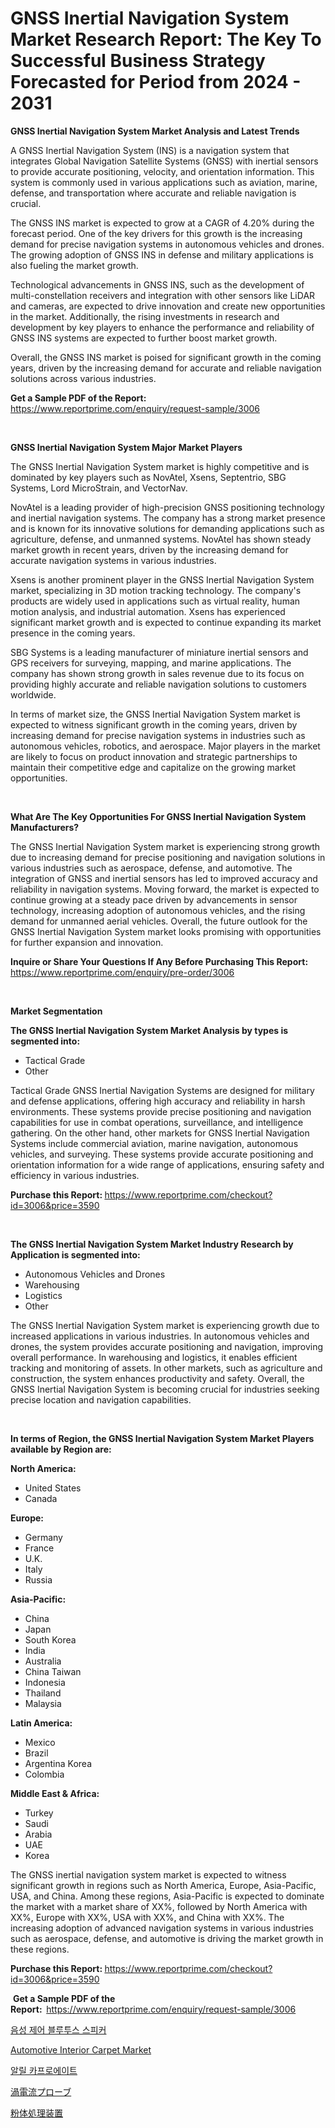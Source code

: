 <p><h1>GNSS Inertial Navigation System Market Research Report: The Key To Successful Business Strategy Forecasted for Period from 2024 - 2031</h1></p><p><strong>GNSS Inertial Navigation System Market Analysis and Latest Trends</strong></p>
<p><p>A GNSS Inertial Navigation System (INS) is a navigation system that integrates Global Navigation Satellite Systems (GNSS) with inertial sensors to provide accurate positioning, velocity, and orientation information. This system is commonly used in various applications such as aviation, marine, defense, and transportation where accurate and reliable navigation is crucial.</p><p>The GNSS INS market is expected to grow at a CAGR of 4.20% during the forecast period. One of the key drivers for this growth is the increasing demand for precise navigation systems in autonomous vehicles and drones. The growing adoption of GNSS INS in defense and military applications is also fueling the market growth.</p><p>Technological advancements in GNSS INS, such as the development of multi-constellation receivers and integration with other sensors like LiDAR and cameras, are expected to drive innovation and create new opportunities in the market. Additionally, the rising investments in research and development by key players to enhance the performance and reliability of GNSS INS systems are expected to further boost market growth.</p><p>Overall, the GNSS INS market is poised for significant growth in the coming years, driven by the increasing demand for accurate and reliable navigation solutions across various industries.</p></p>
<p><strong>Get a Sample PDF of the Report:&nbsp;</strong> <a href="https://www.reportprime.com/enquiry/request-sample/3006">https://www.reportprime.com/enquiry/request-sample/3006</a></p>
<p>&nbsp;</p>
<p><strong>GNSS Inertial Navigation System Major Market Players</strong></p>
<p><p>The GNSS Inertial Navigation System market is highly competitive and is dominated by key players such as NovAtel, Xsens, Septentrio, SBG Systems, Lord MicroStrain, and VectorNav. </p><p>NovAtel is a leading provider of high-precision GNSS positioning technology and inertial navigation systems. The company has a strong market presence and is known for its innovative solutions for demanding applications such as agriculture, defense, and unmanned systems. NovAtel has shown steady market growth in recent years, driven by the increasing demand for accurate navigation systems in various industries.</p><p>Xsens is another prominent player in the GNSS Inertial Navigation System market, specializing in 3D motion tracking technology. The company's products are widely used in applications such as virtual reality, human motion analysis, and industrial automation. Xsens has experienced significant market growth and is expected to continue expanding its market presence in the coming years.</p><p>SBG Systems is a leading manufacturer of miniature inertial sensors and GPS receivers for surveying, mapping, and marine applications. The company has shown strong growth in sales revenue due to its focus on providing highly accurate and reliable navigation solutions to customers worldwide.</p><p>In terms of market size, the GNSS Inertial Navigation System market is expected to witness significant growth in the coming years, driven by increasing demand for precise navigation systems in industries such as autonomous vehicles, robotics, and aerospace. Major players in the market are likely to focus on product innovation and strategic partnerships to maintain their competitive edge and capitalize on the growing market opportunities.</p></p>
<p>&nbsp;</p>
<p><strong>What Are The Key Opportunities For GNSS Inertial Navigation System Manufacturers?</strong></p>
<p><p>The GNSS Inertial Navigation System market is experiencing strong growth due to increasing demand for precise positioning and navigation solutions in various industries such as aerospace, defense, and automotive. The integration of GNSS and inertial sensors has led to improved accuracy and reliability in navigation systems. Moving forward, the market is expected to continue growing at a steady pace driven by advancements in sensor technology, increasing adoption of autonomous vehicles, and the rising demand for unmanned aerial vehicles. Overall, the future outlook for the GNSS Inertial Navigation System market looks promising with opportunities for further expansion and innovation.</p></p>
<p><strong>Inquire or Share Your Questions If Any Before Purchasing This Report:</strong> <a href="https://www.reportprime.com/enquiry/pre-order/3006">https://www.reportprime.com/enquiry/pre-order/3006</a></p>
<p>&nbsp;</p>
<p><strong>Market Segmentation</strong></p>
<p><strong>The GNSS Inertial Navigation System Market Analysis by types is segmented into:</strong></p>
<p><ul><li>Tactical Grade</li><li>Other</li></ul></p>
<p><p>Tactical Grade GNSS Inertial Navigation Systems are designed for military and defense applications, offering high accuracy and reliability in harsh environments. These systems provide precise positioning and navigation capabilities for use in combat operations, surveillance, and intelligence gathering. On the other hand, other markets for GNSS Inertial Navigation Systems include commercial aviation, marine navigation, autonomous vehicles, and surveying. These systems provide accurate positioning and orientation information for a wide range of applications, ensuring safety and efficiency in various industries.</p></p>
<p><strong>Purchase this Report:&nbsp;</strong><a href="https://www.reportprime.com/checkout?id=3006&price=3590">https://www.reportprime.com/checkout?id=3006&price=3590</a></p>
<p>&nbsp;</p>
<p><strong>The GNSS Inertial Navigation System Market Industry Research by Application is segmented into:</strong></p>
<p><ul><li>Autonomous Vehicles and Drones</li><li>Warehousing</li><li>Logistics</li><li>Other</li></ul></p>
<p><p>The GNSS Inertial Navigation System market is experiencing growth due to increased applications in various industries. In autonomous vehicles and drones, the system provides accurate positioning and navigation, improving overall performance. In warehousing and logistics, it enables efficient tracking and monitoring of assets. In other markets, such as agriculture and construction, the system enhances productivity and safety. Overall, the GNSS Inertial Navigation System is becoming crucial for industries seeking precise location and navigation capabilities.</p></p>
<p>&nbsp;</p>
<p><strong>In terms of Region, the GNSS Inertial Navigation System Market Players available by Region are:</strong></p>
<p>
    <p> <strong> North America: </strong>
        <ul>
            <li>United States</li>
            <li>Canada</li>
        </ul>
        </p> 
    <p> <strong> Europe: </strong>
        <ul>
            <li>Germany</li>
            <li>France</li>
            <li>U.K.</li>
            <li>Italy</li>
            <li>Russia</li>
        </ul>
        </p> 
    <p> <strong> Asia-Pacific: </strong>
        <ul>
            <li>China</li>
            <li>Japan</li>
            <li>South Korea</li>
            <li>India</li>
            <li>Australia</li>
            <li>China Taiwan</li>
            <li>Indonesia</li>
            <li>Thailand</li>
            <li>Malaysia</li>
        </ul>
        </p> 
    <p> <strong> Latin America: </strong>
        <ul>
            <li>Mexico</li>
            <li>Brazil</li>
            <li>Argentina Korea</li>
            <li>Colombia</li>
        </ul>
        </p> 
    <p> <strong> Middle East & Africa: </strong>
        <ul>
            <li>Turkey</li>
            <li>Saudi</li>
            <li>Arabia</li>
            <li>UAE</li>
            <li>Korea</li>
        </ul>
    </p>
    </p>
<p><p>The GNSS inertial navigation system market is expected to witness significant growth in regions such as North America, Europe, Asia-Pacific, USA, and China. Among these regions, Asia-Pacific is expected to dominate the market with a market share of XX%, followed by North America with XX%, Europe with XX%, USA with XX%, and China with XX%. The increasing adoption of advanced navigation systems in various industries such as aerospace, defense, and automotive is driving the market growth in these regions.</p></p>
<p><strong>Purchase this Report: </strong><a href="https://www.reportprime.com/checkout?id=3006&price=3590">https://www.reportprime.com/checkout?id=3006&price=3590</a></p>
<p>&nbsp;<strong>Get a Sample PDF of the Report:&nbsp;&nbsp;</strong><a href="https://www.reportprime.com/enquiry/request-sample/3006">https://www.reportprime.com/enquiry/request-sample/3006</a></p>
<p><strong></strong></p>
<p><p><a href="https://github.com/ZacharyScthmitt4465/Market-Research-Report-List-1/blob/main/178208511860.md">음성 제어 블루투스 스피커</a></p><p><a href="https://issuu.com/reportprime-2/docs/automotive-interior-carpet-market-size-2030.pptx">Automotive Interior Carpet Market</a></p><p><a href="https://medium.com/@sandubujor71/%EC%95%8C%EB%A6%B4-%EC%B9%B4%ED%94%84%EB%A1%9C%EC%97%90%EC%9D%B4%ED%8A%B8-%EC%8B%9C%EC%9E%A5-%EA%B2%BD%EC%9F%81-%EB%B6%84%EC%84%9D-%EC%8B%9C%EC%9E%A5-%EB%8F%99%ED%96%A5-%EB%B0%8F-2031%EB%85%84%EA%B9%8C%EC%A7%80%EC%9D%98-%EC%98%88%EC%B8%A1-db77a4adcbcc">알릴 카프로에이트</a></p><p><a href="https://github.com/mathieurico66/Market-Research-Report-List-1/blob/main/278399712804.md">渦電流プローブ</a></p><p><a href="https://github.com/ycmtqqhvk3273/Market-Research-Report-List-1/blob/main/631713812803.md">粉体処理装置</a></p></p>